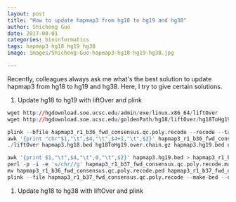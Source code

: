 ```yaml
---
layout: post
title: "How to update hapmap3 from hg18 to hg19 and hg38"
author: Shicheng Guo
date: 2017-08-01
categories: bioinformatics
tags: hapmap3 hg18 hg19 hg38
image: images/Shicheng-Guo-hapmap3-hg18-hg19-hg38.jpg

---
```


Recently, colleagues always ask me what's the best solution to update hapmap3 from hg18 to hg19 and hg38. Here, I try to give certain solutions.

1. Update hg18 to hg19 with liftOver and plink

```r
wget http://hgdownload.soe.ucsc.edu/admin/exe/linux.x86_64/liftOver
wget http://hgdownload.soe.ucsc.edu/goldenPath/hg18/liftOver/hg18ToHg19.over.chain.gz

plink --bfile hapmap3_r1_b36_fwd_consensus.qc.poly.recode --recode --tab --out hapmap3_r1_b36_fwd_consensus.qc.poly.recode
awk '{print "chr"$1,"\t",$4,"\t",$4+1,"\t",$2}' hapmap3_r1_b36_fwd_consensus.qc.poly.recode.map > hapmap3.hg18.bed
./liftOver hapmap3.hg18.bed hg18ToHg19.over.chain.gz hapmap3.hg19.bed unmap

awk '{print $1,"\t",$4,"\t",0,"\t",$2}' hapmap3.hg19.bed > hapmap3_r1_b37_fwd_consensus.qc.poly.recode.map
perl -p -i -e 's/chr//g' hapmap3_r1_b37_fwd_consensus.qc.poly.recode.map
mv hapmap3_r1_b36_fwd_consensus.qc.poly.recode.ped hapmap3_r1_b37_fwd_consensus.qc.poly.recode.ped
plink --file hapmap3_r1_b37_fwd_consensus.qc.poly.recode --make-bed --out hapmap3_r1_b37_fwd_consensus.qc.poly.recode
```

1. Update hg18 to hg38 with liftOver and plink
 ```r
 ```

